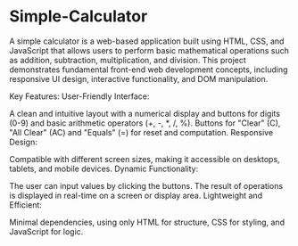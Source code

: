 # Simple-Calculator
A simple calculator is a web-based application built using HTML, CSS, and JavaScript that allows users to perform basic mathematical operations such as addition, subtraction, multiplication, and division. This project demonstrates fundamental front-end web development concepts, including responsive UI design, interactive functionality, and DOM manipulation.

Key Features:
User-Friendly Interface:

A clean and intuitive layout with a numerical display and buttons for digits (0-9) and basic arithmetic operators (+, -, *, /, %).
Buttons for "Clear" (C), "All Clear" (AC) and "Equals" (=) for reset and computation.
Responsive Design:

Compatible with different screen sizes, making it accessible on desktops, tablets, and mobile devices.
Dynamic Functionality:

The user can input values by clicking the buttons.
The result of operations is displayed in real-time on a screen or display area.
Lightweight and Efficient:

Minimal dependencies, using only HTML for structure, CSS for styling, and JavaScript for logic.
